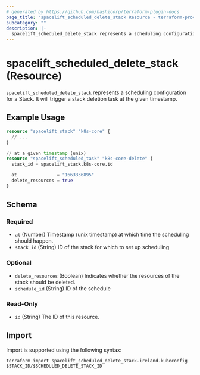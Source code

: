 ```yaml
---
# generated by https://github.com/hashicorp/terraform-plugin-docs
page_title: "spacelift_scheduled_delete_stack Resource - terraform-provider-spacelift"
subcategory: ""
description: |-
  spacelift_scheduled_delete_stack represents a scheduling configuration for a Stack. It will trigger a stack deletion task at the given timestamp.
---
```


# spacelift_scheduled_delete_stack (Resource)

`spacelift_scheduled_delete_stack` represents a scheduling configuration for a Stack. It will trigger a stack deletion task at the given timestamp.

## Example Usage

```terraform
resource "spacelift_stack" "k8s-core" {
  // ...
}

// at a given timestamp (unix)
resource "spacelift_scheduled_task" "k8s-core-delete" {
  stack_id = spacelift_stack.k8s-core.id

  at               = "1663336895"
  delete_resources = true
}
```

<!-- schema generated by tfplugindocs -->
## Schema

### Required

- `at` (Number) Timestamp (unix timestamp) at which time the scheduling should happen.
- `stack_id` (String) ID of the stack for which to set up scheduling

### Optional

- `delete_resources` (Boolean) Indicates whether the resources of the stack should be deleted.
- `schedule_id` (String) ID of the schedule

### Read-Only

- `id` (String) The ID of this resource.

## Import

Import is supported using the following syntax:

```shell
terraform import spacelift_scheduled_delete_stack.ireland-kubeconfig $STACK_ID/$SCHEDULED_DELETE_STACK_ID
```
